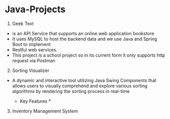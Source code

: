 # Java-Projects

1. Geek Text
  - is an API Service that supports an online web application bookstore
  - It uses MySQL to host the backend data and we use Java and Spring Boot to implement
  - Restful web services.
  - This project is a school project so in its current form it only supports http request via Postman

2. Sorting Visualizer
  - A dynamic and interactive tool utilizing Java Swing Components that allows users to visually comprehend and explore various sorting algorithms by rendering the sorting process in real-time
    
    * Key Features *
   
3. Inventory Management System
     
      
  
